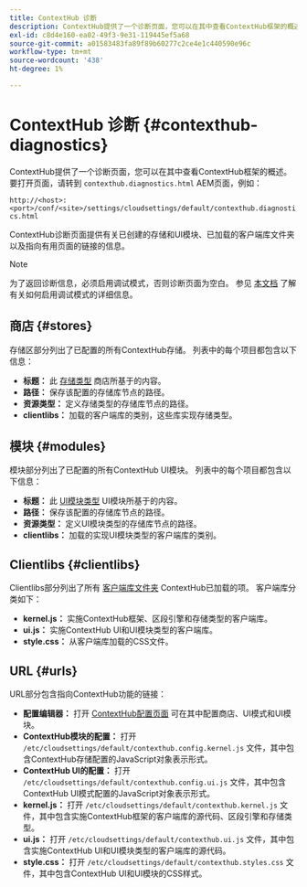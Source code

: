```yaml
---
title: ContextHub 诊断
description: ContextHub提供了一个诊断页面，您可以在其中查看ContextHub框架的概述
exl-id: c8d4e160-ea02-49f3-9e31-119445ef5a68
source-git-commit: a01583483fa89f89b60277c2ce4e1c440590e96c
workflow-type: tm+mt
source-wordcount: '438'
ht-degree: 1%

---
```


# ContextHub 诊断 {#contexthub-diagnostics}

ContextHub提供了一个诊断页面，您可以在其中查看ContextHub框架的概述。 要打开页面，请转到 `contexthub.diagnostics.html` AEM页面，例如：

`http://<host>:<port>/conf/<site>/settings/cloudsettings/default/contexthub.diagnostics.html`

ContextHub诊断页面提供有关已创建的存储和UI模块、已加载的客户端库文件夹以及指向有用页面的链接的信息。

>[!NOTE]
>
>为了返回诊断信息，必须启用调试模式，否则诊断页面为空白。 参见 [本文档](configuring-contexthub.md#debugging-contexthub) 了解有关如何启用调试模式的详细信息。

## 商店 {#stores}

存储区部分列出了已配置的所有ContextHub存储。 列表中的每个项目都包含以下信息：

* **标题：** 此 [存储类型](sample-stores.md) 商店所基于的内容。
* **路径：** 保存该配置的存储库节点的路径。
* **资源类型：** 定义存储类型的存储库节点的路径。
* **clientlibs：** 加载的客户端库的类别，这些库实现存储类型。

## 模块 {#modules}

模块部分列出了已配置的所有ContextHub UI模块。 列表中的每个项目都包含以下信息：

* **标题：** 此 [UI模块类型](sample-modules.md) UI模块所基于的内容。
* **路径：** 保存该配置的存储库节点的路径。
* **资源类型：** 定义UI模块类型的存储库节点的路径。
* **clientlibs：** 加载的实现UI模块类型的客户端库的类别。

## Clientlibs {#clientlibs}

Clientlibs部分列出了所有 [客户端库文件夹](/help/implementing/developing/introduction/clientlibs.md) ContextHub已加载的项。 客户端库分类如下：

* **kernel.js：** 实施ContextHub框架、区段引擎和存储类型的客户端库。
* **ui.js：** 实施ContextHub UI和UI模块类型的客户端库。
* **style.css：** 从客户端库加载的CSS文件。

## URL {#urls}

URL部分包含指向ContextHub功能的链接：

* **配置编辑器：** 打开 [ContextHub配置页面](configuring-contexthub.md) 可在其中配置商店、UI模式和UI模块。
* **ContextHub模块的配置：** 打开 `/etc/cloudsettings/default/contexthub.config.kernel.js` 文件，其中包含ContextHub存储配置的JavaScript对象表示形式。
* **ContextHub UI的配置：** 打开 `/etc/cloudsettings/default/contexthub.config.ui.js` 文件，其中包含ContextHub UI模式配置的JavaScript对象表示形式。
* **kernel.js：** 打开 `/etc/cloudsettings/default/contexthub.kernel.js` 文件，其中包含实施ContextHub框架的客户端库的源代码、区段引擎和存储类型。
* **ui.js：** 打开 `/etc/cloudsettings/default/contexthub.ui.js` 文件，其中包含实施ContextHub UI和UI模块类型的客户端库的源代码。
* **style.css：** 打开 `/etc/cloudsettings/default/contexthub.styles.css` 文件，其中包含ContextHub UI和UI模块的CSS样式。
